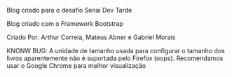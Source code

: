 Blog criado para o desafio Senai Dev Tarde

Blog criado com o Framework Bootstrap

Criado Por: Arthur Correia, Mateus Abner e Gabriel Morais

KNONW BUG: A unidade de tamanho usada para configurar o tamanho dos livros aparentemente não é suportada pelo Firefox (oops). Recomendamos usar o Google Chrome para melhor visualização
